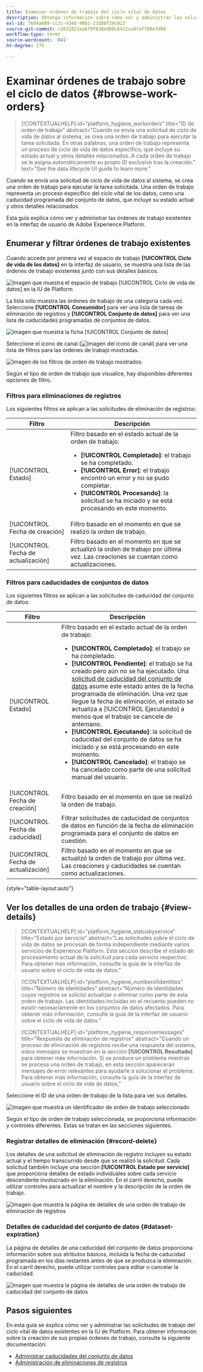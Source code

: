 ```yaml
---
title: Examinar órdenes de trabajo del ciclo vital de datos
description: Obtenga información sobre cómo ver y administrar las solicitudes de trabajo del ciclo vital de datos existentes en la interfaz de usuario de Adobe Experience Platform.
exl-id: 76d4a809-cc2c-434d-90b1-23d88f29c022
source-git-commit: c2832821ea6f9f630e480c6412ca07af788efd66
workflow-type: tm+mt
source-wordcount: '841'
ht-degree: 27%

---
```


# Examinar órdenes de trabajo sobre el ciclo de datos {#browse-work-orders}

>[!CONTEXTUALHELP]
>id="platform_hygiene_workorders"
>title="ID de orden de trabajo"
>abstract="Cuando se envía una solicitud de ciclo de vida de datos al sistema, se crea una orden de trabajo para ejecutar la tarea solicitada. En otras palabras, una orden de trabajo representa un proceso de ciclo de vida de datos específico, que incluye su estado actual y otros detalles relacionados. A cada orden de trabajo se le asigna automáticamente su propio ID exclusivo tras la creación."
>text="See the data lifecycle UI guide to learn more."

Cuando se envía una solicitud de ciclo de vida de datos al sistema, se crea una orden de trabajo para ejecutar la tarea solicitada. Una orden de trabajo representa un proceso específico del ciclo vital de los datos, como una caducidad programada del conjunto de datos, que incluye su estado actual y otros detalles relacionados.

Esta guía explica cómo ver y administrar las órdenes de trabajo existentes en la interfaz de usuario de Adobe Experience Platform.

## Enumerar y filtrar órdenes de trabajo existentes

Cuando accede por primera vez al espacio de trabajo **[!UICONTROL Ciclo de vida de los datos]** en la interfaz de usuario, se muestra una lista de las órdenes de trabajo existentes junto con sus detalles básicos.

![Imagen que muestra el espacio de trabajo [!UICONTROL Ciclo de vida de datos] en la IU de Platform](../images/ui/browse/work-order-list.png)

La lista sólo muestra las órdenes de trabajo de una categoría cada vez. Seleccione **[!UICONTROL Consumidor]** para ver una lista de tareas de eliminación de registros y **[!UICONTROL Conjunto de datos]** para ver una lista de caducidades programadas de conjuntos de datos.

![Imagen que muestra la ficha [!UICONTROL Conjunto de datos]](../images/ui/browse/dataset-tab.png)

Seleccione el icono de canal (![Imagen del icono de canal](/help/images/icons/filter.png)) para ver una lista de filtros para las órdenes de trabajo mostradas.

![Imagen de los filtros de orden de trabajo mostrados](../images/ui/browse/filters.png)

Según el tipo de orden de trabajo que visualice, hay disponibles diferentes opciones de filtro.

### Filtros para eliminaciones de registros

Los siguientes filtros se aplican a las solicitudes de eliminación de registros:

| Filtro | Descripción |
| --- | --- |
| [!UICONTROL Estado] | Filtro basado en el estado actual de la orden de trabajo:<ul><li>**[!UICONTROL Completado]**: el trabajo se ha completado.</li><li>**[!UICONTROL Error]**: el trabajo encontró un error y no se pudo completar.</li><li>**[!UICONTROL Procesando]**: la solicitud se ha iniciado y se está procesando en este momento.</li></ul> |
| [!UICONTROL Fecha de creación] | Filtro basado en el momento en que se realizó la orden de trabajo. |
| [!UICONTROL Fecha de actualización] | Filtro basado en el momento en que se actualizó la orden de trabajo por última vez. Las creaciones se cuentan como actualizaciones. |

### Filtros para caducidades de conjuntos de datos

Los siguientes filtros se aplican a las solicitudes de caducidad del conjunto de datos:

| Filtro | Descripción |
| --- | --- |
| [!UICONTROL Estado] | Filtro basado en el estado actual de la orden de trabajo:<ul><li>**[!UICONTROL Completado]**: el trabajo se ha completado.</li><li>**[!UICONTROL Pendiente]**: el trabajo se ha creado pero aún no se ha ejecutado. Una [solicitud de caducidad del conjunto de datos](./dataset-expiration.md) asume este estado antes de la fecha programada de eliminación. Una vez que llegue la fecha de eliminación, el estado se actualiza a [!UICONTROL Ejecutando] a menos que el trabajo se cancele de antemano.</li><li>**[!UICONTROL Ejecutando]**: la solicitud de caducidad del conjunto de datos se ha iniciado y se está procesando en este momento.</li><li>**[!UICONTROL Cancelado]**: el trabajo se ha cancelado como parte de una solicitud manual del usuario.</li></ul> |
| [!UICONTROL Fecha de creación] | Filtro basado en el momento en que se realizó la orden de trabajo. |
| [!UICONTROL Fecha de caducidad] | Filtrar solicitudes de caducidad de conjuntos de datos en función de la fecha de eliminación programada para el conjunto de datos en cuestión. |
| [!UICONTROL Fecha de actualización] | Filtro basado en el momento en que se actualizó la orden de trabajo por última vez. Las creaciones y caducidades se cuentan como actualizaciones. |

{style="table-layout:auto"}

## Ver los detalles de una orden de trabajo {#view-details}

>[!CONTEXTUALHELP]
>id="platform_hygiene_statusbyservice"
>title="Estado por servicio"
>abstract="Las solicitudes sobre el ciclo de vida de datos se procesan de forma independiente mediante varios servicios de Experience Platform. Esta sección describe el estado de procesamiento actual de la solicitud para cada servicio respectivo. Para obtener más información, consulte la guía de la interfaz de usuario sobre el ciclo de vida de datos."

>[!CONTEXTUALHELP]
>id="platform_hygiene_numberofidentities"
>title="Número de identidades"
>abstract="Número de identidades cuyos registros se solicitó actualizar o eliminar como parte de esta orden de trabajo. Las identidades incluidas en el recuento pueden no existir necesariamente en los conjuntos de datos afectados. Para obtener más información, consulte la guía de la interfaz de usuario sobre el ciclo de vida de datos."

>[!CONTEXTUALHELP]
>id="platform_hygiene_responsemessages"
>title="Respuesta de eliminación de registros"
>abstract="Cuando un proceso de eliminación de registros recibe una respuesta del sistema, estos mensajes se muestran en la sección **[!UICONTROL Resultado]** para obtener más información. Si se produce un problema mientras se procesa una orden de trabajo, en esta sección aparecerán mensajes de error relevantes para ayudarle a solucionar el problema. Para obtener más información, consulte la guía de la interfaz de usuario sobre el ciclo de vida de datos."

Seleccione el ID de una orden de trabajo de la lista para ver sus detalles.

![Imagen que muestra un identificador de orden de trabajo seleccionado](../images/ui/browse/select-work-order.png)

Según el tipo de orden de trabajo seleccionada, se proporciona información y controles diferentes. Estas se tratan en las secciones siguientes.

### Registrar detalles de eliminación {#record-delete}

Los detalles de una solicitud de eliminación de registro incluyen su estado actual y el tiempo transcurrido desde que se realizó la solicitud. Cada solicitud también incluye una sección **[!UICONTROL Estado por servicio]** que proporciona detalles de estado individuales sobre cada servicio descendente involucrado en la eliminación. En el carril derecho, puede utilizar controles para actualizar el nombre y la descripción de la orden de trabajo.

![Imagen que muestra la página de detalles de una orden de trabajo de eliminación de registros](../images/ui/browse/record-delete-details.png)

### Detalles de caducidad del conjunto de datos {#dataset-expiration}

La página de detalles de una caducidad del conjunto de datos proporciona información sobre sus atributos básicos, incluida la fecha de caducidad programada en los días restantes antes de que se produzca la eliminación. En el carril derecho, puede utilizar controles para editar o cancelar la caducidad.

![Imagen que muestra la página de detalles de una orden de trabajo de caducidad del conjunto de datos](../images/ui/browse/ttl-details.png)

## Pasos siguientes

En esta guía se explica cómo ver y administrar las solicitudes de trabajo del ciclo vital de datos existentes en la IU de Platform. Para obtener información sobre la creación de sus propias órdenes de trabajo, consulte la siguiente documentación:

* [Administrar caducidades del conjunto de datos](./dataset-expiration.md)
* [Administración de eliminaciones de registros](./record-delete.md)
